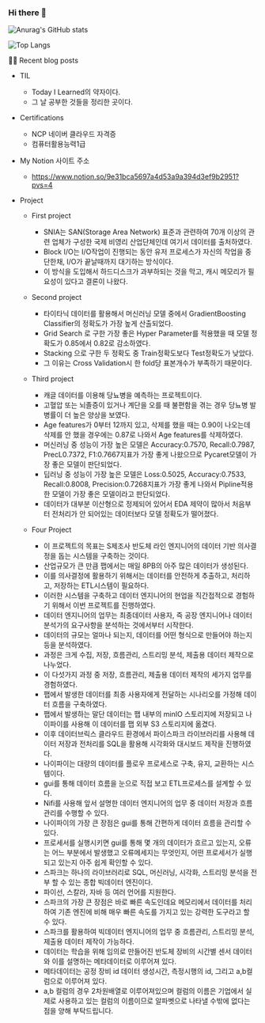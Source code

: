 ### Hi there 👋

![Anurag's GitHub stats](https://github-readme-stats.vercel.app/api?username=datastation7&theme=github_dark&show_icons=true)

![Top Langs](https://github-readme-stats.vercel.app/api/top-langs/?username=datastation7&layout=compact&theme=github_dark)

✍🏻 Recent blog posts

-  TIL
   -  Today I Learned의 약자이다.
   -  그 날 공부한 것들을 정리한 곳이다.

- Certifications
  - NCP 네이버 클라우드 자격증
  - 컴퓨터활용능력1급

- My Notion 사이트 주소
  - https://www.notion.so/9e31bca5697a4d53a9a394d3ef9b2951?pvs=4
  
- Project
  - First project
    - SNIA는 SAN(Storage Area Network) 표준과 관련하여 70개 이상의 관련 업체가 구성한 국제 비영리 산업단체인데 여기서 데이터를 출처하였다.
    - Block I/O는 I/O작업이 진행되는 동안 유저 프로세스가 자신의 작업을 중단한채, I/O가 끝날때까지 대기하는 방식이다.
    - 이 방식을 도입해서 하드디스크가 과부하되는 것을 막고, 캐시 메모리가 필요성이 있다고 결론이 나왔다.
  
  -  Second project
     - 타이타닉 데이터를 활용해서 머신러닝 모델 중에서 GradientBoosting Classifier의 정확도가 가장 높게 산출되었다.
     - Grid Search 로 구한 가장 좋은 Hyper Parameter를 적용했을 때 모델 정확도가 0.85에서 0.82로 감소하였다.
     - Stacking 으로 구한 두 정확도 중 Train정확도보다 Test정확도가 낮았다.
     - 그 이유는 Cross Validation시 한 fold당 표본개수가 부족하기 때문이다.

  - Third project
    - 캐글 데이터를 이용해 당뇨병을 예측하는 프로젝트이다.
    - 고혈압 또는 뇌졸증이 있거나 계단을 오를 때 불편함을 겪는 경우 당뇨병 발병률이 더 높은 양상을 보였다.
    - Age features가 0부터 12까지 있고, 삭제를 했을 때는 0.90이 나오는데 삭제를 안 했을 경우에는 0.87로 나와서 Age features를 삭제하였다.
    - 머신러닝 중 성능이 가장 높은 모델은 Accuracy:0.7570, Recall:0.7987, PrecL0.7372, F1:0.7667지표가 가장 좋게 나왔으므로 Pycaret모델이 가장 좋은 모델이 판단되었다.
    - 딥러닝 중 성능이 가장 높은 모델은 Loss:0.5025, Accuracy:0.7533, Recall:0.8008, Precision:0.7268지표가 가장 좋게 나와서 Pipline적용한 모델이 가장 좋은 모델이라고 판단되었다.
    - 데이터가 대부분 이산형으로 정제되어 있어서 EDA 제약이 많아서 처음부터 전처리가 안 되어있는 데이터보다 모델 정확도가 떨어졌다.
   
   - Four Project
     - 이 프로젝트의 목표는 S제조사 반도체 라인 엔지니어의 데이터 기반 의사결정을 돕는 시스템을 구축하는 것이다.
     - 산업규모가 큰 만큼 팹에서는 매일 8PB의 아주 많은 데이터가 생성된다.
     - 이를 의사결정에 활용하기 위해서는 데이터를 안전하게 추출하고, 처리하고, 저장하는 ETL시스템이 필요하다.
     - 이러한 시스템을 구축하고 데이터 엔지니어의 현업을 직간접적으로 경험하기 위해서 이번 프로젝트를 진행하였다.
     - 데이터 엔지니어의 업무는 최종데이터 사용자, 즉 공장 엔지니어나 데이터 분석가의 요구사항을 분석하는 것에서부터 시작한다.
     - 데이터의 규모는 얼마나 되는지, 데이터를 어떤 형식으로 만들어야 하는지 등을 분석하였다.
     - 과정은 크게 수집, 저장, 흐름관리, 스트리밍 분석, 제출용 데이터 제작으로 나누었다.
     - 이 다섯가지 과정 중 저장, 흐름관리, 제출용 데이터 제작의 세가지 업무를 경험하였다.
     - 팹에서 발생한 데이터를 최종 사용자에게 전달하는 시나리오를 가정해 데이터 흐름을 구축하였다.
     - 팹에서 발생하는 말단 데이터는 팹 내부의 minIO 스토리지에 저장되고 나이파이를 사용해 이 데이터를 팹 외부 S3 스토리지에 옮겼다.
     - 이후 데이터브릭스 클라우드 환경에서 파이스파크 라이브러리를 사용해 데이터 저장과 전처리를
       SQL을 활용해 시각화와 대시보드 제작을 진행하였다.
     - 나이파이는 대량의 데이터를 플로우 프로세스로 구축, 유지, 교환하는 시스템이다.
     - gui를 통해 데이터 흐름을 눈으로 직접 보고 ETL프로세스를 설계할 수 있다.
     - Nifi를 사용해 앞서 설명한 데이터 엔지니어의 업무 중 데이터 저장과 흐름관리를 수행할 수 있다.
     - 나이파이의 가장 큰 장점은 gui를 통해 간편하게 데이터 흐름을 관리할 수 있다.
     - 프로세서를 실행시키면 gui를 통해 몇 개의 데이터가 흐르고 있는지, 오류는 어느 부분에서 발생했고 오류메세지는 무엇인지,
       어떤 프로세서가 실행되고 있는지 아주 쉽게 확인할 수 있다.
     - 스파크는 하나의 라이브러리로 SQL, 머신러닝, 시각화, 스트리밍 분석을 전부 할 수 있는 종합 빅데이터 엔진이다.
     - 파이선, 스칼라, 자바 등 여러 언어를 지원한다.
     - 스파크의 가장 큰 장점은 바로 빠른 속도인데요 메모리에서 데이터를 처리하여 기존 엔진에 비해 매우 빠른 속도를 가지고 있는
       강력한 도구라고 할 수 있다.
     - 스파크를 활용하여 빅데이터 엔지니어의 업무 중 흐름관리, 스트리밍 분석, 제출용 데이터 제작이 가능하다.
     - 데이터는 학습을 위해 임의로 만들어진 반도체 장비의 시간별 센서 데이터와 이를 설명하는 메타데이터로 이루어져 있다.
     - 메타데이터는 공정 장비 id 데이터 생성시간, 측정시행의 id, 그리고 a,b컬럼으로 이루어져 있다.
     - a,b 컬럼의 경우 2차원배열로 이루어져있으며 컬럼의 이름은 기업에서 실제로 사용하고 있는 컬럼의 이름이므로
       알파벳으로 나타낼 수밖에 없다는 점을 양해 부탁드립니다.




